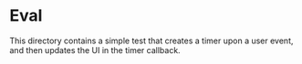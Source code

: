 Eval
====
This directory contains a simple test that creates a timer upon a user event,
and then updates the UI in the timer callback.
